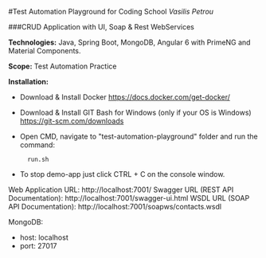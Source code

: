 #Test Automation Playground for Coding School
<i>Vasilis Petrou</i>

###CRUD Application with UI, Soap & Rest WebServices

<b>Technologies:</b> Java, Spring Boot, MongoDB, Angular 6 with PrimeNG and Material Components.

<b>Scope:</b> Test Automation Practice

<b>Installation:</b>
- Download & Install Docker https://docs.docker.com/get-docker/
- Download & Install GIT Bash for Windows (only if your OS is Windows) https://git-scm.com/downloads 
- Open CMD, navigate to "test-automation-playground" folder and run the command:

        run.sh
        
- To stop demo-app just click CTRL + C on the console window.

Web Application URL: http://localhost:7001/
Swagger URL (REST API Documentation): http://localhost:7001/swagger-ui.html
WSDL URL (SOAP API Documentation): http://localhost:7001/soapws/contacts.wsdl

MongoDB:
- host: localhost
- port: 27017